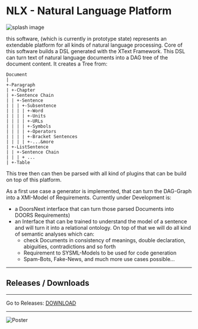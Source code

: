 # NLX - Natural Language Platform
![splash image](https://raw.githubusercontent.com/validas/NLX/master/img/splash.jpg "splash image")

this software, (which is currently in prototype state) represents an extendable platform for all kinds of natural language processing. Core of this software builds a DSL generated with the XText Framework. This DSL can turn text of natural language documents into a DAG tree of the document content. It creates a Tree from:

```
Document
|
+-Paragraph
| +-Chapter
| +-Sentence Chain
| | +-Sentence
| | | +-Subsentence
| | | | +-Word
| | | | +-Units
| | | | +-URLs
| | | | +-Symbols
| | | | +-Operators
| | | | +-Bracket Sentences
| | | | +-...&more
| +-ListSentence
| | +-Sentence Chain
| | | + ...
| +-Table
```

This tree then can then be parsed with all kind of plugins that can be build on top of this platform.

As a first use case a generator is implemented, that can turn the DAG-Graph into a XMI-Model of Requirements.
Currently under Development is: 
* a DoorsNext interface that can turn those parsed Documents into DOORS Requirements)
* an Interface that can be trained to understand the model of a sentence and will turn it into a relational ontology. On top of that we will do all kind of semantic analyses which can:
  * check Documents in consistency of meanings, double declaration, abiguities, contradictions and so forth
  * Requirement to SYSML-Models to be used for code generation
  * Spam-Bots, Fake-News, and much more use cases possible...

---
## Releases / Downloads
---

Go to Releases: [DOWNLOAD](https://github.com/validas/NLX/releases>)

---
![Poster](https://raw.githubusercontent.com/validas/NLX/master/img/Preview.jpg)
